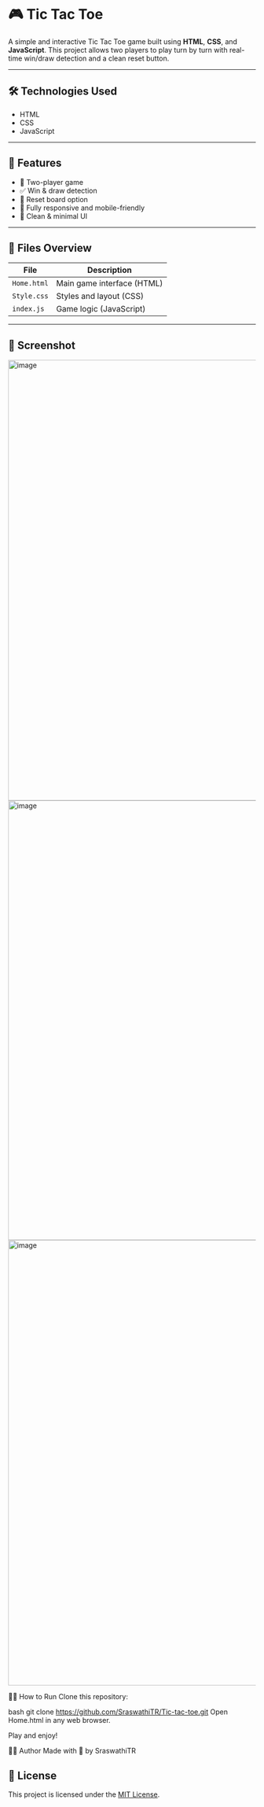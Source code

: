 # 🎮 Tic Tac Toe

A simple and interactive Tic Tac Toe game built using **HTML**, **CSS**, and **JavaScript**. This project allows two players to play turn by turn with real-time win/draw detection and a clean reset button.

---

## 🛠️ Technologies Used

- HTML
- CSS
- JavaScript

---

## 🚀 Features

- 👥 Two-player game
- ✅ Win & draw detection
- 🔁 Reset board option
- 📱 Fully responsive and mobile-friendly
- 🎨 Clean & minimal UI

---

## 📁 Files Overview

| File        | Description                 |
|-------------|-----------------------------|
| `Home.html` | Main game interface (HTML)  |
| `Style.css` | Styles and layout (CSS)     |
| `index.js`  | Game logic (JavaScript)     |

---

## 📸 Screenshot

<img width="1920" height="896" alt="image" src="https://github.com/user-attachments/assets/e70683a3-14ca-48f4-a079-baf8af1b75bd" />
<img width="1920" height="894" alt="image" src="https://github.com/user-attachments/assets/58e5444b-f2e9-49f2-98a9-008c17a61196" />

<img width="1920" height="906" alt="image" src="https://github.com/user-attachments/assets/f55418d6-11c7-4330-875c-6cf9c5b4794a" />

🧑‍💻 How to Run
Clone this repository:

bash
git clone https://github.com/SraswathiTR/Tic-tac-toe.git
Open Home.html in any web browser.

Play and enjoy!

🙋‍♀️ Author
Made with 💙 by SraswathiTR

## 📄 License
This project is licensed under the [MIT License](LICENSE).
